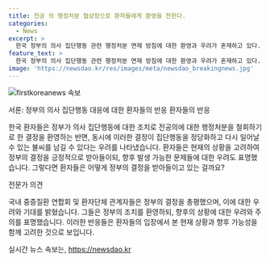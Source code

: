 ```yaml
---
title: 전공 의 행정처분 협상장으로 환자들에게 환영을 전한다.
categories:
  - News
excerpt: >
  한국 정부의 의사 집단행동 관련 행정처분 면제 방침에 대한 환영과 우려가 혼재하고 있다. 환자들과 환자단체는 이를 환영하며 고육지책으로 평가하고, 전공의의 복귀를 기대하고 있다. 그러나 반면에는 이로 인해 집단행동이 정당화되고 새로운 불씨가 남을 것이라는 우려도 있다. 환자 피해 최소화를 위한 조치이기는 하지만, 이로 인한 형평성 문제와 다음 정부에서의 집단행동 우려가 있다는지의 우려가 피력되고 있다.
feature_text: >
  한국 정부의 의사 집단행동 관련 행정처분 면제 방침에 대한 환영과 우려가 혼재하고 있다. 환자들과 환자단체는 이를 환영하며 고육지책으로 평가하고, 전공의의 복귀를 기대하고 있다. 그러나 반면에는 이로 인해 집단행동이 정당화되고 새로운 불씨가 남을 것이라는 우려도 있다. 환자 피해 최소화를 위한 조치이기는 하지만, 이로 인한 형평성 문제와 다음 정부에서의 집단행동 우려가 있다는지의 우려가 피력되고 있다.
image: 'https://newsdao.kr/res/images/meta/newsdao_breakingnews.jpg'
---
```


<p><img src="https://newsdao.kr/res/images/meta/newsdao_breakingnews.jpg" alt="firstkoreanews 속보" /></p>

<p>서론: 정부의 의사 집단행동 대응에 대한 환자들의 반응
환자들의 반응</p>

<p>한국 환자들은 정부가 의사 집단행동에 대한 조치로 전공의에 대한 행정처분을 철회하기로 한 결정을 환영하는 반면, 동시에 이러한 결정이 집단행동을 정당화하고 다시 일어날 수 있는 불씨를 남길 수 있다는 우려를 나타냈습니다. 환자들은 현재의 상황을 고려하여 정부의 결정을 긍정적으로 받아들이되, 향후 발생 가능한 문제들에 대한 우려도 표명했습니다. 그렇다면 환자들은 어떻게 정부의 결정을 받아들이고 있는 걸까요?</p>

<p>전문가 의견</p>

<p>국내 중증질환 연합회 및 환자단체 관계자들은 정부의 결정을 총평했으며, 이에 대한 우려와 기대를 밝혔습니다. 그들은 정부의 조치를 환영하되, 향후의 상황에 대한 우려와 주의를 표명했습니다. 이러한 반응들은 환자들의 입장에서 본 현재 상황과 향후 가능성을 함께 고려한 것으로 보입니다.</p>
실시간 뉴스 속보는, <a href="https://newsdao.kr" rel="dofollow">https://newsdao.kr</a>


